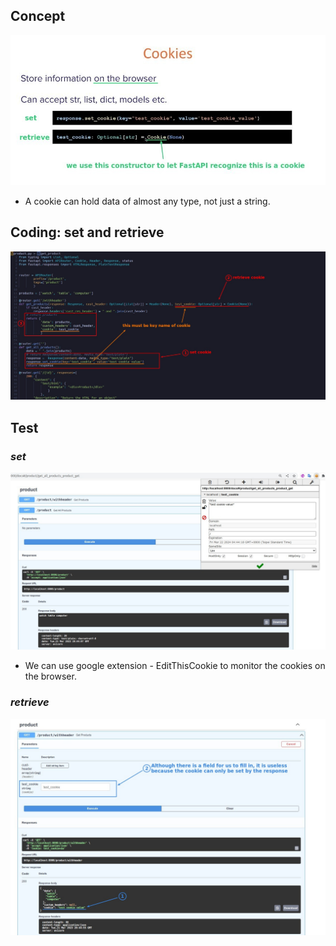 ## **Concept**

![Alt Cookies](pic/01.jpg)

- A cookie can hold data of almost any type, not just a string.

## **Coding: set and retrieve**

![Alt set and retrieve](pic/02.jpg)

## **Test**

### _set_

![Alt test set](pic/03.jpg)

- We can use google extension - EditThisCookie to monitor the cookies on the browser.

### _retrieve_

![Alt test retrieve](pic/04.jpg)
